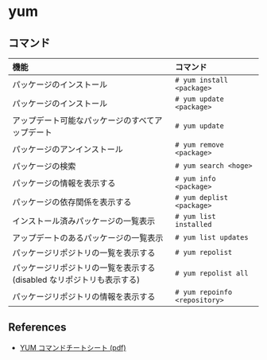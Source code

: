 # yum

## コマンド

| 機能 | コマンド |
|:--|:--|
| パッケージのインストール | `# yum install <package>` |
| パッケージのインストール | `# yum update <package>` |
| アップデート可能なパッケージのすべてアップデート | `# yum update` |
| パッケージのアンインストール | `# yum remove <package>` |
| パッケージの検索 | `# yum search <hoge>` |
| パッケージの情報を表示する | `# yum info <package>` |
| パッケージの依存関係を表示する | `# yum deplist <package>` |
| インストール済みパッケージの一覧表示 | `# yum list installed` |
| アップデートのあるパッケージの一覧表示 | `# yum list updates` |
| パッケージリポジトリの一覧を表示する | `# yum repolist` |
| パッケージリポジトリの一覧を表示する (disabled なリポジトリも表示する) | `# yum repolist all` |
| パッケージリポジトリの情報を表示する | `# yum repoinfo <repository>` |

## References

- [YUM コマンドチートシート (pdf)](https://access.redhat.com/sites/default/files/attachments/rh_yum_cheatsheet_1214_jcs_print-ja.pdf)
